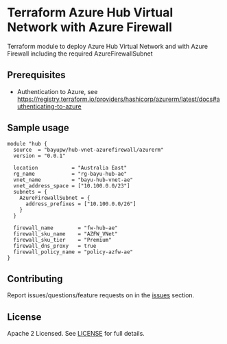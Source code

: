 # Terraform Azure Hub Virtual Network with Azure Firewall

Terraform module to deploy Azure Hub Virtual Network and with Azure Firewall including the required AzureFirewallSubnet

## Prerequisites
- Authentication to Azure, see https://registry.terraform.io/providers/hashicorp/azurerm/latest/docs#authenticating-to-azure

## Sample usage

```hcl
module "hub {
  source  = "bayupw/hub-vnet-azurefirewall/azurerm"
  version = "0.0.1"

  location           = "Australia East"
  rg_name            = "rg-bayu-hub-ae"
  vnet_name          = "bayu-hub-vnet-ae"
  vnet_address_space = ["10.100.0.0/23"]
  subnets = {
    AzureFirewallSubnet = {
      address_prefixes = ["10.100.0.0/26"]
    }
  }

  firewall_name        = "fw-hub-ae"
  firewall_sku_name    = "AZFW_VNet"
  firewall_sku_tier    = "Premium"
  firewall_dns_proxy   = true
  firewall_policy_name = "policy-azfw-ae"
}
```

## Contributing

Report issues/questions/feature requests on in the [issues](https://github.com/bayupw/terraform-azurerm-hub-vnet-azurefirewall/issues/new) section.

## License

Apache 2 Licensed. See [LICENSE](https://github.com/bayupw/terraform-azurerm-hub-vnet-azurefirewall/tree/master/LICENSE) for full details.